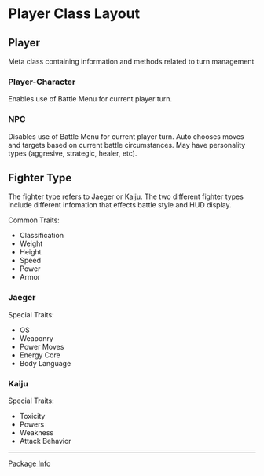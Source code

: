 # Player Class Layout

## Player

Meta class containing information and methods
related to turn management

### Player-Character

Enables use of Battle Menu for current player turn.

### NPC

Disables use of Battle Menu for current player turn.
Auto chooses moves and targets based on current
battle circumstances. May have personality types
(aggresive, strategic, healer, etc).

## Fighter Type

The fighter type refers to Jaeger or Kaiju. The two different
fighter types include different infomation that effects
battle style and HUD display.

Common Traits:
* Classification
* Weight
* Height
* Speed
* Power
* Armor

### Jaeger

Special Traits:
* OS
* Weaponry
* Power Moves
* Energy Core
* Body Language

### Kaiju

Special Traits:
* Toxicity
* Powers
* Weakness
* Attack Behavior

---
[Package Info](https://github.com/sandtrick/pacific_rim_battle/blob/master/documentation/README.md)
